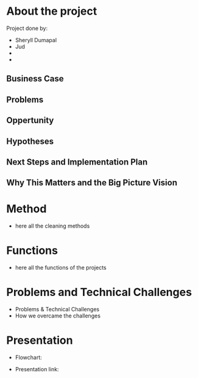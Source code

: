# About the project 


Project done by: 
- Sheryll Dumapal 
- Jud 
- 
- 

## Business Case 

## Problems  

## Oppertunity 

## Hypotheses

## Next Steps and Implementation Plan 

## Why This Matters and the Big Picture Vision 

# Method 
- here all the cleaning methods 

# Functions 
- here all the functions of the projects 

# Problems and Technical Challenges 

- Problems & Technical Challenges 
- How we overcame the challenges 

# Presentation 
- Flowchart: 

- Presentation link: 
